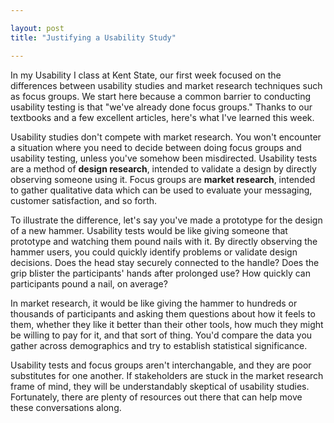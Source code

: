 ```yaml
---

layout: post
title: "Justifying a Usability Study"

---
```


In my Usability I class at Kent State, our first week focused on the differences between usability studies and market research techniques such as focus groups. We start here because a common barrier to conducting usability testing is that "we've already done focus groups." Thanks to our textbooks and a few excellent articles, here's what I've learned this week.

Usability studies don't compete with market research. You won't encounter a situation where you need to decide between doing focus groups and usability testing, unless you've somehow been misdirected. Usability tests are a method of **design research**, intended to validate a design by directly observing someone using it. Focus groups are **market research**, intended to gather qualitative data which can be used to evaluate your messaging, customer satisfaction, and so forth.

To illustrate the difference, let's say you've made a prototype for the design of a new hammer. Usability tests would be like giving someone that prototype and watching them pound nails with it. By directly observing the hammer users, you could quickly identify problems or validate design decisions. Does the head stay securely connected to the handle? Does the grip blister the participants' hands after prolonged use? How quickly can participants pound a nail, on average?

In market research, it would be like giving the hammer to hundreds or thousands of participants and asking them questions about how it feels to them, whether they like it better than their other tools, how much they might be willing to pay for it, and that sort of thing. You'd compare the data you gather across demographics and try to establish statistical significance.

Usability tests and focus groups aren't interchangable, and they are poor substitutes for one another. If stakeholders are stuck in the market research frame of mind, they will be understandably skeptical of usability studies. Fortunately, there are plenty of resources out there that can help move these conversations along.